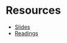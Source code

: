 # Resources

+ [Slides](https://github.com/ChrisLinn/comp90054-cheat/tree/master/slides/)
+ [Readings](https://github.com/ChrisLinn/comp90054-cheat/tree/master/readings/)